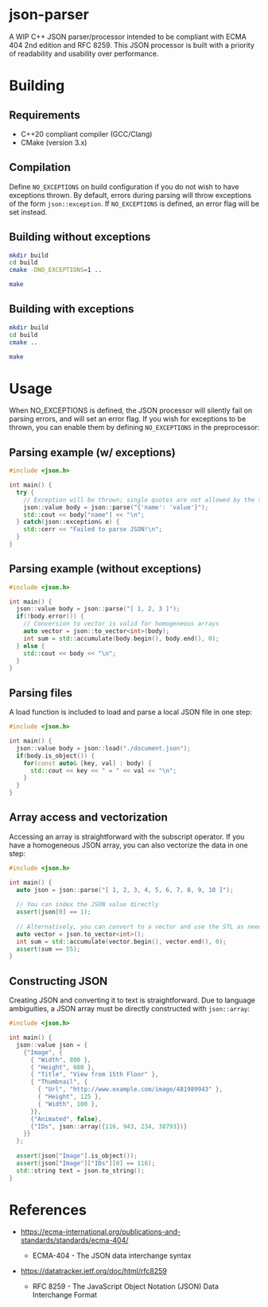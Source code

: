 # json-parser
A WIP C++ JSON parser/processor intended to be compliant with ECMA 404 2nd edition and RFC 8259. This JSON processor is built with a priority of readability and usability over performance.

# Building
## Requirements
- C++20 compliant compiler (GCC/Clang)
- CMake (version 3.x)

## Compilation

Define `NO_EXCEPTIONS` on build configuration if you do not wish to have exceptions thrown. By default, errors during parsing will throw exceptions of the form `json::exception`. If `NO_EXCEPTIONS` is defined, an error flag will be set instead.

## Building without exceptions
``` bash
mkdir build
cd build
cmake -DNO_EXCEPTIONS=1 ..

make
```

## Building with exceptions

``` bash
mkdir build
cd build
cmake ..

make
```

# Usage
When NO_EXCEPTIONS is defined, the JSON processor will silently fail on parsing errors, and will set an error flag. If you wish for exceptions to be thrown, you can enable them by defining `NO_EXCEPTIONS` in the preprocessor:

## Parsing example (w/ exceptions)

```cpp
#include <json.h>

int main() {
  try {
    // Exception will be thrown; single quotes are not allowed by the standard
    json::value body = json::parse("{'name': 'value'}");
    std::cout << body["name"] << "\n";
  } catch(json::exception& e) {
    std::cerr << "Failed to parse JSON!\n";
  }
}
```

## Parsing example (without exceptions)

```cpp
#include <json.h>

int main() {
  json::value body = json::parse("[ 1, 2, 3 ]");
  if(!body.error()) {
    // Conversion to vector is valid for homogeneous arrays
    auto vector = json::to_vector<int>(body);
    int sum = std::accumulate(body.begin(), body.end(), 0);
  } else {
    std::cout << body << "\n";
  }
}
```

## Parsing files
A load function is included to load and parse a local JSON file in one step: 
```cpp
#include <json.h>

int main() {
  json::value body = json::load("./document.json");
  if(body.is_object()) {
    for(const auto& [key, val] : body) {
      std::cout << key << " = " << val << "\n";
    }
  }
}
```

## Array access and vectorization
Accessing an array is straightforward with the subscript operator. If you have a homogeneous JSON array, you can also vectorize the data in one step:

``` cpp
#include <json.h>

int main() {
  auto json = json::parse("[ 1, 2, 3, 4, 5, 6, 7, 8, 9, 10 ]");
  
  // You can index the JSON value directly
  assert(json[0] == 1);
  
  // Alternatively, you can convert to a vector and use the STL as needed
  auto vector = json.to_vector<int>();
  int sum = std::accumulate(vector.begin(), vector.end(), 0);
  assert(sum == 55);
}
```

## Constructing JSON
Creating JSON and converting it to text is straightforward. Due to language ambiguities, a JSON array must be directly constructed with `json::array`:

``` cpp
#include <json.h>

int main() {
  json::value json = {
    {"Image", {
      { "Width", 800 },
      { "Height", 600 },
      { "Title", "View from 15th Floor" },
      { "Thumbnail", {
        { "Url", "http://www.example.com/image/481989943" },
        { "Height", 125 },
        { "Width", 100 },
      }},
      {"Animated", false},
      {"IDs", json::array({116, 943, 234, 38793})}
    }}
  };
  
  assert(json["Image"].is_object());
  assert(json["Image"]["IDs"][0] == 116);
  std::string text = json.to_string();
}
```

# References
* https://ecma-international.org/publications-and-standards/standards/ecma-404/
    - ECMA-404 - The JSON data interchange syntax
    
* https://datatracker.ietf.org/doc/html/rfc8259
    - RFC 8259 - The JavaScript Object Notation (JSON) Data Interchange Format

